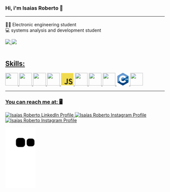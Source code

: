 

### Hi, i'm Isaias Roberto 👋 <hr>

👨‍💻 Electronic engineering student <br>
💻 systems analysis and development student<br>

<div>
<a href="https://github.com/anidio">
<img height="180em" src="https://github-readme-stats.vercel.app/api/top-langs/?username=anidio&layout=compact&langs_count=7&theme=dracula"/>
<img height="180em" src="https://github-readme-stats.vercel.app/api?username=anidio&show_icons=true&theme=dracula&include_all_commits=true&count_private=true"/>
</div>
<br>
<h2>Skills:</h2>
<p>
 <img src="https://cdn.jsdelivr.net/gh/devicons/devicon/icons/java/java-original-wordmark.svg" height="40" width="40">
<img src="https://cdn.jsdelivr.net/gh/devicons/devicon/icons/spring/spring-original-wordmark.svg" height="40" width="40">
<img src="https://cdn.jsdelivr.net/gh/devicons/devicon/icons/html5/html5-plain-wordmark.svg" height="40" width="40">
<img src="https://cdn.jsdelivr.net/gh/devicons/devicon/icons/css3/css3-plain-wordmark.svg" height="40" width="40">
<img src="https://raw.githubusercontent.com/devicons/devicon/master/icons/javascript/javascript-original.svg" height="40" width="40">
<img src="https://cdn.jsdelivr.net/gh/devicons/devicon/icons/react/react-original-wordmark.svg" height="40" width="40">
<img src="https://cdn.jsdelivr.net/gh/devicons/devicon/icons/bootstrap/bootstrap-plain-wordmark.svg" height="40" width="40"> 
<img src="https://cdn.jsdelivr.net/gh/devicons/devicon/icons/git/git-original.svg" height="40" width="40"> 
<img src="https://raw.githubusercontent.com/devicons/devicon/master/icons/cplusplus/cplusplus-original.svg" height="40" width="40">
<img src="https://cdn.jsdelivr.net/gh/devicons/devicon/icons/arduino/arduino-original-wordmark.svg" height="40" width="40">


 
<hr>

</p>

<h3 align="left">You can reach me at: 🖥️</h3>
  <a href="https://www.linkedin.com/in/isaias-roberto-8a7b8685/">
    <img src="https://img.shields.io/badge/LinkedIn-0077B5?style=for-the-badge&logo=linkedin&logoColor=white" alt="Isaías Roberto LinkedIn Profile" >
  </a>
  <a href="https://www.instagram.com/isaiasdev3/">
    <img src="https://img.shields.io/badge/Instagram-E4405F?style=for-the-badge&logo=instagram&logoColor=white" alt="Isaías Roberto Instagram Profile" >
  </a>
  
  <a href="https://www.youtube.com/c/Isa%C3%ADasRoberto">
    <img src="https://img.shields.io/badge/YouTube-FF0000?style=for-the-badge&logo=youtube&logoColor=white" alt="Isaías Roberto Instagram Profile" >
  </a>
  
  
</p>

![Snake animation](https://github.com/anidio/anidio/blob/output/github-contribution-grid-snake.svg)


<!--
**anidio/anidio** is a ✨ _special_ ✨ repository because its `README.md` (this file) appears on your GitHub profile.

Here are some ideas to get you started:

- 🔭 I’m currently working on ...
- 🌱 I’m currently learning ...
- 👯 I’m looking to collaborate on ...
- 🤔 I’m looking for help with ...
- 💬 Ask me about ...
- 📫 How to reach me: ...
- 😄 Pronouns: ...
- ⚡ Fun fact: ...
-->
